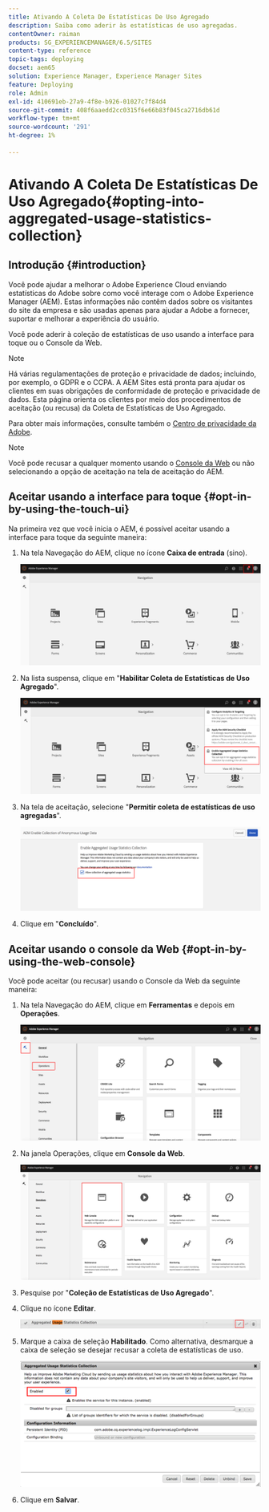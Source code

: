 ```yaml
---
title: Ativando A Coleta De Estatísticas De Uso Agregado
description: Saiba como aderir às estatísticas de uso agregadas.
contentOwner: raiman
products: SG_EXPERIENCEMANAGER/6.5/SITES
content-type: reference
topic-tags: deploying
docset: aem65
solution: Experience Manager, Experience Manager Sites
feature: Deploying
role: Admin
exl-id: 410691eb-27a9-4f8e-b926-01027c7f84d4
source-git-commit: 408f6aaedd2cc0315f6e66b83f045ca2716db61d
workflow-type: tm+mt
source-wordcount: '291'
ht-degree: 1%

---
```


# Ativando A Coleta De Estatísticas De Uso Agregado{#opting-into-aggregated-usage-statistics-collection}

## Introdução {#introduction}

Você pode ajudar a melhorar o Adobe Experience Cloud enviando estatísticas do Adobe sobre como você interage com o Adobe Experience Manager (AEM). Estas informações não contêm dados sobre os visitantes do site da empresa e são usadas apenas para ajudar a Adobe a fornecer, suportar e melhorar a experiência do usuário.

Você pode aderir à coleção de estatísticas de uso usando a interface para toque ou o Console da Web.

>[!NOTE]
>
>Há várias regulamentações de proteção e privacidade de dados; incluindo, por exemplo, o GDPR e o CCPA. A AEM Sites está pronta para ajudar os clientes em suas obrigações de conformidade de proteção e privacidade de dados. Esta página orienta os clientes por meio dos procedimentos de aceitação (ou recusa) da Coleta de Estatísticas de Uso Agregado.
>
>Para obter mais informações, consulte também o [Centro de privacidade da Adobe](https://www.adobe.com/br/privacy.html).

>[!NOTE]
>
>Você pode recusar a qualquer momento usando o [Console da Web](/help/sites-deploying/opt-in-aggregated-usage-statistics.md#opt-in-by-using-the-web-console) ou não selecionando a opção de aceitação na tela de aceitação do AEM.

## Aceitar usando a interface para toque {#opt-in-by-using-the-touch-ui}

Na primeira vez que você inicia o AEM, é possível aceitar usando a interface para toque da seguinte maneira:

1. Na tela Navegação do AEM, clique no ícone **Caixa de entrada** (sino).

   ![usage_statistics_navigationscreen](assets/usage_statisticsnavigationscreen.png)

1. Na lista suspensa, clique em &quot;**Habilitar Coleta de Estatísticas de Uso Agregado**&quot;.

   ![usage_statistics_navigationscreen2](assets/usage_statisticsnavigationscreen2.png)

1. Na tela de aceitação, selecione &quot;**Permitir coleta de estatísticas de uso agregadas**&quot;.

   ![uso_statticsopt-inscreen](assets/usage_statisticsopt-inscreen.png)

1. Clique em &quot;**Concluído**&quot;.

## Aceitar usando o console da Web {#opt-in-by-using-the-web-console}

Você pode aceitar (ou recusar) usando o Console da Web da seguinte maneira:

1. Na tela Navegação do AEM, clique em **Ferramentas** e depois em **Operações**.

   ![uso_estatísticasdashboard](assets/usage_statisticsopsdashboard.png)

1. Na janela Operações, clique em **Console da Web**.

   ![uso_estatísticswebconsole](assets/usage_statisticswebconsole.png)

1. Pesquise por &quot;**Coleção de Estatísticas de Uso Agregado**&quot;.
1. Clique no ícone **Editar**.

   ![uso_estatísticascollectionedit](assets/usage_statisticscollectionedit.png)

1. Marque a caixa de seleção **Habilitado**. Como alternativa, desmarque a caixa de seleção se desejar recusar a coleta de estatísticas de uso.

   ![uso_estatísticasselect](assets/usage_statisticsselect.png)

1. Clique em **Salvar**.
